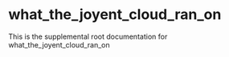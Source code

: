 # what_the_joyent_cloud_ran_on

This is the supplemental root documentation for what_the_joyent_cloud_ran_on
